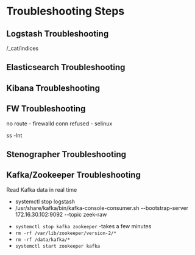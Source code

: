 # Troubleshooting Steps

## Logstash Troubleshooting
/_cat/indices

## Elasticsearch Troubleshooting

## Kibana Troubleshooting

## FW Troubleshooting

no route - firewalld conn refused - selinux

ss -lnt

## Stenographer Troubleshooting

## Kafka/Zookeeper Troubleshooting

Read Kafka data in real time
* systemctl stop logstash
* /usr/share/kafka/bin/kafka-console-consumer.sh --bootstrap-server 172.16.30.102:9092 --topic zeek-raw

- `systemctl stop kafka zookeeper` -takes a few minutes
- `rm -rf /var/lib/zookeeper/version-2/*`
- `rm -rf /data/kafka/*`
- `systemctl start zookeeper kafka`
